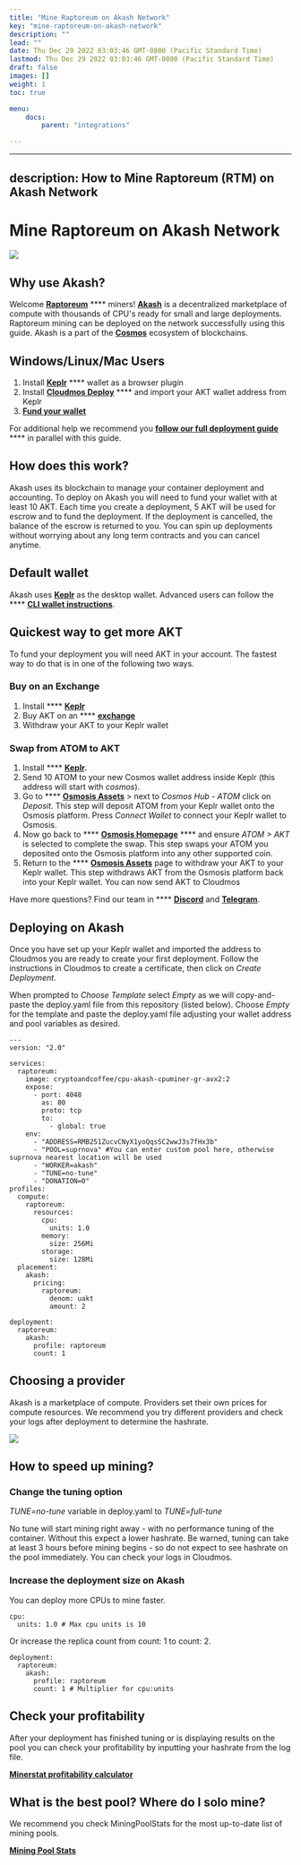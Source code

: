 ```yaml
---
title: "Mine Raptoreum on Akash Network"
key: "mine-raptoreum-on-akash-network"
description: ""
lead: ""
date: Thu Dec 29 2022 03:03:46 GMT-0800 (Pacific Standard Time)
lastmod: Thu Dec 29 2022 03:03:46 GMT-0800 (Pacific Standard Time)
draft: false
images: []
weight: 1
toc: true

menu:
    docs:
        parent: "integrations"

---
```

* * *

description: How to Mine Raptoreum (RTM) on Akash Network
---------------------------------------------------------

Mine Raptoreum on Akash Network
===============================

![](/images/.gitbook/raptoreumAkashlytics.png)

Why use Akash?
--------------

Welcome [**Raptoreum**](https://raptoreum.com) \*\*\*\* miners! [**Akash**](https://akash.network) is a decentralized marketplace of compute with thousands of CPU's ready for small and large deployments. Raptoreum mining can be deployed on the network successfully using this guide. Akash is a part of the [**Cosmos**](https://cosmos.network) ecosystem of blockchains.

Windows/Linux/Mac Users
-----------------------

1.  Install [**Keplr**](https://chrome.google.com/webstore/detail/keplr/dmkamcknogkgcdfhhbddcghachkejeap?hl=en) \*\*\*\* wallet as a browser plugin
2.  Install [**Cloudmos Deploy**](https://cloudmos.io/cloud-deploy) \*\*\*\* and import your AKT wallet address from Keplr
3.  [**Fund your wallet**](https://github.com/ovrclk/awesome-akash/blob/raptoreum/raptoreum-miner/README.md#Quickest-way-to-get-more-AKT)

For additional help we recommend you [**follow our full deployment guide**](https://docs.akash.network/guides/deploy) \*\*\*\* in parallel with this guide.

How does this work?
-------------------

Akash uses its blockchain to manage your container deployment and accounting. To deploy on Akash you will need to fund your wallet with at least 10 AKT. Each time you create a deployment, 5 AKT will be used for escrow and to fund the deployment. If the deployment is cancelled, the balance of the escrow is returned to you. You can spin up deployments without worrying about any long term contracts and you can cancel anytime.

Default wallet
--------------

Akash uses [**Keplr**](https://chrome.google.com/webstore/detail/keplr/dmkamcknogkgcdfhhbddcghachkejeap?hl=en) as the desktop wallet. Advanced users can follow the \*\*\*\* [**CLI wallet instructions**](https://docs.akash.network/guides/cli).

Quickest way to get more AKT
----------------------------

To fund your deployment you will need AKT in your account. The fastest way to do that is in one of the following two ways.

### Buy on an Exchange

1.  Install \*\*\*\* [**Keplr**](https://chrome.google.com/webstore/detail/keplr/dmkamcknogkgcdfhhbddcghachkejeap?hl=en)
2.  Buy AKT on an \*\*\*\* [**exchange**](https://www.coingecko.com/en/coins/akash-network#markets)
3.  Withdraw your AKT to your Keplr wallet

### Swap from ATOM to AKT

1.  Install \*\*\*\* [**Keplr**](https://chrome.google.com/webstore/detail/keplr/dmkamcknogkgcdfhhbddcghachkejeap?hl=en)**.**
2.  Send 10 ATOM to your new Cosmos wallet address inside Keplr (this address will start with _cosmos_).
3.  Go to \*\*\*\* [**Osmosis Assets**](https://app.osmosis.zone/assets) > next to _Cosmos Hub - ATOM_ click on _Deposit_. This step will deposit ATOM from your Keplr wallet onto the Osmosis platform. Press _Connect Wallet_ to connect your Keplr wallet to Osmosis.
4.  Now go back to \*\*\*\* [**Osmosis Homepage**](https://app.osmosis.zone/?from=ATOM&to=AKT) \*\*\*\* and ensure _ATOM > AKT_ is selected to complete the swap. This step swaps your ATOM you deposited onto the Osmosis platform into any other supported coin.
5.  Return to the \*\*\*\* [**Osmosis Assets**](https://app.osmosis.zone/assets) page to withdraw your AKT to your Keplr wallet. This step withdraws AKT from the Osmosis platform back into your Keplr wallet. You can now send AKT to Cloudmos

Have more questions? Find our team in \*\*\*\* [**Discord**](https://discord.com/invite/DxftX67) and [**Telegram**](https://t.me/AkashNW).

Deploying on Akash
------------------

Once you have set up your Keplr wallet and imported the address to Cloudmos you are ready to create your first deployment. Follow the instructions in Cloudmos to create a certificate, then click on _Create Deployment_.

When prompted to _Choose Template_ select _Empty_ as we will copy-and-paste the deploy.yaml file from this repository (listed below). Choose _Empty_ for the template and paste the deploy.yaml file adjusting your wallet address and pool variables as desired.

    ---
    version: "2.0"
    
    services:
      raptoreum:
        image: cryptoandcoffee/cpu-akash-cpuminer-gr-avx2:2
        expose:
          - port: 4048
            as: 80
            proto: tcp
            to:
              - global: true
        env:
          - "ADDRESS=RMB251ZucvCNyX1yoQqsSC2wwJ3s7fHx3b"
          - "POOL=suprnova" #You can enter custom pool here, otherwise suprnova nearest location will be used
          - "WORKER=akash"
          - "TUNE=no-tune"
          - "DONATION=0"
    profiles:
      compute:
        raptoreum:
          resources:
            cpu:
              units: 1.0
            memory:
              size: 256Mi
            storage:
              size: 128Mi
      placement:
        akash:
          pricing:
            raptoreum:
              denom: uakt
              amount: 2
    
    deployment:
      raptoreum:
        akash:
          profile: raptoreum
          count: 1
    

Choosing a provider
-------------------

Akash is a marketplace of compute. Providers set their own prices for compute resources. We recommend you try different providers and check your logs after deployment to determine the hashrate.

![](/images/.gitbook/chooseProvider.png)

How to speed up mining?
-----------------------

### Change the tuning option

_TUNE=no-tune_ variable in deploy.yaml to _TUNE=full-tune_

No tune will start mining right away - with no performance tuning of the container. Without this expect a lower hashrate. Be warned, tuning can take at least 3 hours before mining begins - so do not expect to see hashrate on the pool immediately. You can check your logs in Cloudmos.

### Increase the deployment size on Akash

You can deploy more CPUs to mine faster.

    cpu:
      units: 1.0 # Max cpu units is 10
    

Or increase the replica count from count: 1 to count: 2.

    deployment:
      raptoreum:
        akash:
          profile: raptoreum
          count: 1 # Multiplier for cpu:units
    

Check your profitability
------------------------

After your deployment has finished tuning or is displaying results on the pool you can check your profitability by inputting your hashrate from the log file.

[**Minerstat profitability calculator**](https://minerstat.com/coin/RTM)

What is the best pool? Where do I solo mine?
--------------------------------------------

We recommend you check MiningPoolStats for the most up-to-date list of mining pools.

[**Mining Pool Stats**](https://miningpoolstats.stream/raptoreum)